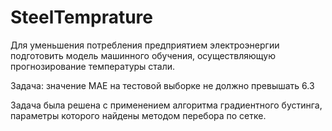 # SteelTemprature

Для уменьшения потребления предприятием электроэнергии подготовить модель машинного обучения, осуществляющую прогнозирование температуры стали.

Задача: значение MAE на тестовой выборке не должно превышать 6.3

Задача была решена с применением алгоритма градиентного бустинга, параметры которого найдены методом перебора по сетке.
